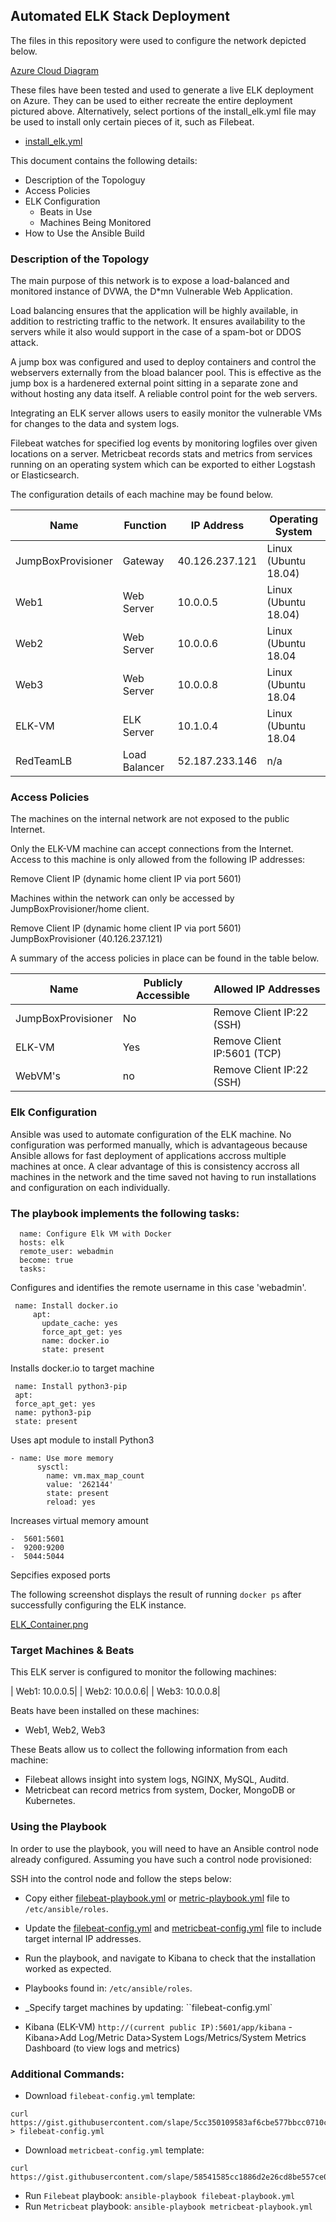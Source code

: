 ## Automated ELK Stack Deployment

The files in this repository were used to configure the network depicted below.

 [Azure Cloud Diagram](./Images/azure_cloud_diagram.png)

These files have been tested  and used to generate a live ELK deployment on Azure. They can be used to either recreate the entire deployment pictured above. Alternatively, select portions of the install_elk.yml file may be used to install only certain pieces of it, such as Filebeat.

  - [install_elk.yml](./install_elk.yml)

This document contains the following details:

- Description of the Topologuy
- Access Policies
- ELK Configuration
  - Beats in Use
  - Machines Being Monitored
- How to Use the Ansible Build


### Description of the Topology

The main purpose of this network is to expose a load-balanced and monitored instance of DVWA, the D*mn Vulnerable Web Application.

Load balancing ensures that the application will be highly available, in addition to restricting traffic to the network.
It ensures availability to the servers while it also would support in the case of a spam-bot or DDOS attack.

A jump box was configured and used to deploy containers and control the webservers externally from the bload balancer pool. This is effective as the jump box is a hardenered external point sitting in a separate zone and without hosting any data itself. A reliable control point for the web servers.  


Integrating an ELK server allows users to easily monitor the vulnerable VMs for changes to the data and system logs.

Filebeat watches for specified log events by monitoring logfiles over given locations on a server. 
Metricbeat records stats and metrics from services running on an operating system which can be exported to either Logstash or Elasticsearch.

The configuration details of each machine may be found below.


| Name     | Function | IP Address | Operating System |
| -------- | -------- | ---------- | ---------------- |
| JumpBoxProvisioner | Gateway  | 40.126.237.121   | Linux (Ubuntu 18.04)            |
| Web1     | Web Server| 10.0.0.5| Linux (Ubuntu 18.04)                  |
| Web2     | Web Server| 10.0.0.6| Linux (Ubuntu 18.04                 |
| Web3     | Web Server| 10.0.0.8| Linux (Ubuntu 18.04                 |
| ELK-VM     | ELK Server| 10.1.0.4| Linux (Ubuntu 18.04                 |
| RedTeamLB     | Load Balancer| 52.187.233.146| n/a               |
### Access Policies

The machines on the internal network are not exposed to the public Internet. 

Only the ELK-VM machine can accept connections from the Internet. Access to this machine is only allowed from the following IP addresses:

Remove Client IP (dynamic home client IP via port 5601)

Machines within the network can only be accessed by JumpBoxProvisioner/home client.

Remove Client IP (dynamic home client IP via port 5601)
JumpBoxProvisioner (40.126.237.121)


A summary of the access policies in place can be found in the table below.

| Name     | Publicly Accessible | Allowed IP Addresses |
| -------- | ------------------- | -------------------- |
| JumpBoxProvisioner | No             | Remove Client IP:22 (SSH)   |
| ELK-VM         |     Yes                |  Remove Client IP:5601 (TCP)                     |
| WebVM's         |     no                |   Remove Client IP:22 (SSH)                   |

### Elk Configuration

Ansible was used to automate configuration of the ELK machine. No configuration was performed manually, which is advantageous because Ansible allows for fast deployment of applications accross multiple machines at once. A clear advantage of this is consistency accross all machines in the network and the time saved not having to run installations and configuration on each individually. 

### The playbook implements the following tasks:


```
  name: Configure Elk VM with Docker 
  hosts: elk
  remote_user: webadmin
  become: true
  tasks:
  ```
  Configures and identifies the remote username in this case 'webadmin'.
 ```
  name: Install docker.io
      apt:
        update_cache: yes
        force_apt_get: yes
        name: docker.io
        state: present
```
Installs docker.io to target machine
```
 name: Install python3-pip
 apt:
 force_apt_get: yes
 name: python3-pip
 state: present
```
Uses apt module to install Python3

```
- name: Use more memory
      sysctl:
        name: vm.max_map_count
        value: '262144'
        state: present
        reload: yes
```
Increases virtual memory amount

```
-  5601:5601
-  9200:9200
-  5044:5044
```
Sepcifies exposed ports


The following screenshot displays the result of running `docker ps` after successfully configuring the ELK instance.

[ELK_Container.png](./Images/ELK_Container.png)

### Target Machines & Beats

This ELK server is configured to monitor the following machines:

| Web1: 10.0.0.5| 
| Web2: 10.0.0.6| 
| Web3: 10.0.0.8| 

Beats have been installed on these machines:

- Web1, Web2, Web3

These Beats allow us to collect the following information from each machine:

- Filebeat allows insight into system logs, NGINX, MySQL, Auditd.
- Metricbeat can record metrics from system, Docker, MongoDB or Kubernetes.

### Using the Playbook

In order to use the playbook, you will need to have an Ansible control node already configured. Assuming you have such a control node provisioned: 

SSH into the control node and follow the steps below:

- Copy either [filebeat-playbook.yml](./filebeat-playbook.yml) or [metric-playbook.yml](./metric-playbook.yml) file to `/etc/ansible/roles`.
- Update the [filebeat-config.yml](./filebeat-config.yml) and [metricbeat-config.yml](./metricbeat-config.yml) file to include target internal IP addresses.
- Run the playbook, and navigate to Kibana to check that the installation worked as expected.

- Playbooks found in: `/etc/ansible/roles`.
- _Specify target machines by updating: ``filebeat-config.yml`
- Kibana (ELK-VM) `http://(current public IP):5601/app/kibana` - Kibana>Add Log/Metric Data>System Logs/Metrics/System Metrics Dashboard (to view logs and metrics) 

### Additional Commands:
- Download `filebeat-config.yml` template:
```
curl https://gist.githubusercontent.com/slape/5cc350109583af6cbe577bbcc0710c93/raw/eca603b72586fbe148c11f9c87bf96a63cb25760/Filebeat > filebeat-config.yml
```
- Download `metricbeat-config.yml` template:
```
curl https://gist.githubusercontent.com/slape/58541585cc1886d2e26cd8be557ce04c/raw/0ce2c7e744c54513616966affb5e9d96f5e12f73/metricbeat
```
- Run `Filebeat` playbook:
``` ansible-playbook filebeat-playbook.yml ```
- Run `Metricbeat` playbook:
``` ansible-playbook metricbeat-playbook.yml ```

